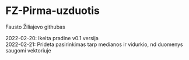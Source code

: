 # FZ-Pirma-uzduotis
Fausto Žiliajevo githubas

2022-02-20: Ikelta pradine v0.1 versija  
2022-02-21: Prideta pasirinkimas tarp medianos ir vidurkio, nd duomenys saugomi vektoriuje
